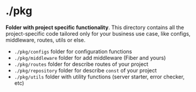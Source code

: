 # ./pkg

**Folder with project specific functionality**.
This directory contains all the project-specific code tailored only for your business use case, like configs,
middleware, routes, utils or else.

- `./pkg/configs` folder for configuration functions
- `./pkg/middleware` folder for add middleware (Fiber and yours)
- `./pkg/routes` folder for describe routes of your project
- `./pkg/repository` folder for describe `const` of your project
- `./pkg/utils` folder with utility functions (server starter, error checker, etc)
